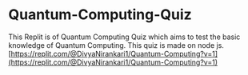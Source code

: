 # Quantum-Computing-Quiz
This Replit is of Quantum Computing Quiz which aims to test the basic knowledge of Quantum Computing. This quiz is made on node js.
[https://replit.com/@DivyaNirankari1/Quantum-Computing?v=1](https://replit.com/@DivyaNirankari1/Quantum-Computing?v=1)
